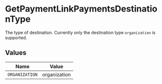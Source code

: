 # GetPaymentLinkPaymentsDestinationType

The type of destination. Currently only the destination type `organization` is supported.


## Values

| Name           | Value          |
| -------------- | -------------- |
| `ORGANIZATION` | organization   |